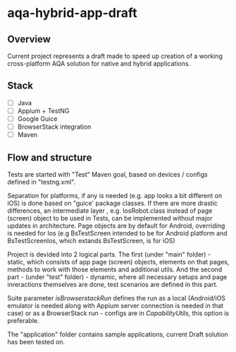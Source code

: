 # aqa-hybrid-app-draft



## Overview

Current project represents a draft made to speed up creation of a working cross-platform AQA solution for native 
and hybrid applications.

## Stack

- [ ]  Java
- [ ]  Appium + TestNG
- [ ]  Google Guice
- [ ] BrowserStack integration
- [ ] Maven

## Flow and structure

Tests are started with "Test" Maven goal, based on devices / configs defined in "testng.xml".

Separation for platforms, if any is needed (e.g. app looks a bit different on iOS)
is done based on "guice' package classes. If there are more drastic differences, an intermediate layer , 
e.g. IosRobot.class instead of page (screen) object to be used in Tests, can be implemented without
major updates in architecture. Page objects are by default for Android, overriding is needed for Ios (e.g BsTestScreen 
intended to be for Android platform and BsTestScreenIos, which extands BsTestScreen, is for iOS)

Project is devided into 2 logical parts. The first (under "main" folder) - static, which consists of
 app page (screen) objects, elements on that pages, methods to work with those elements and additional utils.
And the second part - (under "test" folder) - dynamic, where all necessary setups and page inreractions themselves
are done, test scenarios are defined in this part.

Suite parameter *isBrowserstackRun* defines the run as a local 
(Android/iOS emulator is needed along with Appium server connection is needed in that case) or as a 
BrowserStack run - configs are in *CapabilityUtils*, this option is preferable.

The "application" folder contains sample applications, current Draft solution has been tested on.